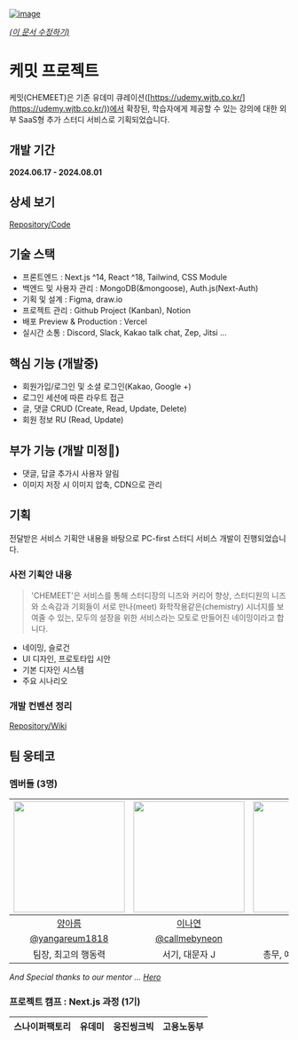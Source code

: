 [![image](https://github.com/user-attachments/assets/31cc3274-77ab-4885-a15c-0006cf73d129)](https://chemeet.vercel.app/)

[_(이 문서 수정하기)_](https://github.com/woongteco/.github/edit/main/profile/README.md)

# 케밋 프로젝트

케밋(CHEMEET)은 기존 유데미 큐레이션([https://udemy.wjtb.co.kr/](https://udemy.wjtb.co.kr/))에서 확장된, 학습자에게 제공할 수 있는 강의에 대한 외부 SaaS형 추가 스터디 서비스로 기획되었습니다.

## 개발 기간

**2024.06.17 - 2024.08.01**

## 상세 보기

[Repository/Code](https://github.com/woongteco/nextcamp-12t)

## 기술 스택

-	프론트엔드 : Next.js ^14, React ^18, Tailwind, CSS Module
-	백엔드 및 사용자 관리 : MongoDB(&mongoose), Auth.js(Next-Auth)
-	기획 및 설계 : Figma, draw.io
-	프로젝트 관리 : Github Project (Kanban), Notion
-	배포 Preview & Production : Vercel
-	실시간 소통 : Discord, Slack, Kakao talk chat, Zep, Jitsi ...

## 핵심 기능 (개발중)

- 회원가입/로그인 및 소셜 로그인(Kakao, Google +)
- 로그인 세션에 따른 라우트 접근
- 글, 댓글 CRUD (Create, Read, Update, Delete)
- 회원 정보 RU (Read, Update)

## 부가 기능 (개발 미정🔺)

- 댓글, 답글 추가시 사용자 알림
- 이미지 저장 시 이미지 압축, CDN으로 관리

## 기획

전달받은 서비스 기획안 내용을 바탕으로 PC-first 스터디 서비스 개발이 진행되었습니다.

### 사전 기획안 내용

> 'CHEMEET'은 서비스를 통해 스터디장의 니즈와 커리어 향상, 스터디원의 니즈와 소속감과 기회들이 서로 만나(meet) 화학작용같은(chemistry) 시너지를 보여줄 수 있는, 모두의 설장을 위한 서비스라는 모토로 만들어진 네이밍이라고 합니다.

- 네이밍, 슬로건
- UI 디자인, 프로토타입 시안
- 기본 디자인 시스템
- 주요 시나리오

### 개발 컨벤션 정리

[Repository/Wiki](https://github.com/woongteco/nextcamp-12t/wiki)

## 팀 웅테코

### 멤버들 (3명)

| [<img src="https://avatars.githubusercontent.com/yangareum1818" width="200">](https://github.com/yangareum1818) | [<img src="https://avatars.githubusercontent.com/callmebyneon" width="200">](https://github.com/callmebyneon) | [<img src="https://avatars.githubusercontent.com/oweaj" width="200">](https://github.com/oweaj) |
|:------------:|:------------------:|:--------------------:|
|   [양아름](https://github.com/yangareum1818) | [이나연](https://github.com/callmebyneon) | [장재우](https://github.com/oweaj)|
|   [@yangareum1818](https://github.com/yangareum1818) | [@callmebyneon](https://github.com/callmebyneon) | [@oweaj](https://github.com/oweaj)|
| 팀장, 최고의 행동력 | 서기, 대문자 J | 총무, 예비 백엔드 개발자 | 

_And Special thanks to our mentor ... [Hero](https://github.com/hero-dataheroes)_

### 프로젝트 캠프 : Next.js 과정 (1기)

| 스나이퍼팩토리 | 유데미 | 웅진씽크빅 | 고용노동부 |
|:------------:|:------------------:|:--------------------:|:--------------------:|

